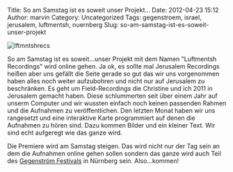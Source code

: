 Title: So am Samstag ist es soweit unser Projekt...
Date: 2012-04-23 15:12
Author: marvin
Category: Uncategorized
Tags: gegenstroem, israel, jerusalem, luftmentsh, nuernberg
Slug: so-am-samstag-ist-es-soweit-unser-projekt

![lftmntshrecs]({filename}/images/lftmntshrecs.png)

So am Samstag ist es soweit...unser Projekt mit dem Namen "Luftmentsh
Recordings" wird online gehen. Ja ok, es sollte mal Jerusalem Recordings
heißen aber uns gefällt die Seite gerade so gut das wir uns vorgenommen
haben alles noch weiter aufzubohren und nicht nur auf Jerusalem zu
beschränken. Es geht um Field-Recordings die Christine und ich 2011 in
Jerusalem gemacht haben. Diese schlummerten seit über einem Jahr auf
unserm Computer und wir wussten einfach noch keinen passenden Rahmen und
die Aufnahmen zu veröffentlichen. Den letzten Monat haben wir uns
rangesetzt und eine interaktive Karte programmiert auf denen die
Aufnahmen zu hören sind. Dazu kommen Bilder und ein kleiner Text. Wir
sind echt aufgeregt wie das ganze wird.

Die Premiere wird am Samstag steigen. Das wird nicht nur der Tag sein an
dem die Aufnahmen online gehen sollen sondern das ganze wird auch Teil
des [Gegenström Festivals](http://xn--gegenstrm-77a.de/) in Nürnberg
sein. Also...kommen!
